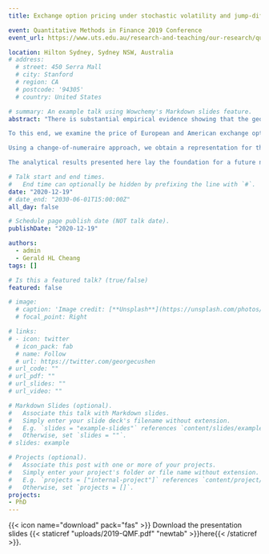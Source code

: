 ```yaml
---
title: Exchange option pricing under stochastic volatility and jump-diffusion dynamics

event: Quantitative Methods in Finance 2019 Conference
event_url: https://www.uts.edu.au/research-and-teaching/our-research/quantitative-finance-research/events/qmf-2019

location: Hilton Sydney, Sydney NSW, Australia
# address:
  # street: 450 Serra Mall
  # city: Stanford
  # region: CA
  # postcode: '94305'
  # country: United States

# summary: An example talk using Wowchemy's Markdown slides feature.
abstract: "There is substantial empirical evidence showing that the geometric Brownian motion assumption of the classical Black-Scholes-Merton model is inadequate in characterizing the full extent of asset price returns observed in the market. As such, recent years have seen a rise in the pricing of options and other financial derivatives using alternative asset price models, including jump-diffusion models, stochastic volatility models, and stochastic volatility jump-diffusion models.

To this end, we examine the price of European and American exchange options under the assumption of stochastic volatility and jump-diffusion (SVJD) dynamics for the underlying asset prices. We also describe parameter restrictions on the instantaneous variance processes and the instantaneous correlation coefficients to ensure that the variances do not explode or make excursions to zero in finite time under any probability measure equivalent to the market measure. Given the risk-neutral dynamics of asset prices and the instantaneous variances, we derive the exchange option pricing integro-partial differential equation (IPDE) and present appropriate initial, boundary, and smooth-fit conditions.

Using a change-of-numeraire approach, we obtain a representation for the European exchange option price in terms of probabilities (under probability measures equivalent to the risk-neutral measure) that the option is in-the-money.  We note that our result has a form similar to Margrabe's formula for European exchange option prices under pure diffusion processes. We also analyze the American case and verify that the American exchange option price can be written in terms of an early exercise representation. We find that the associated early exercise premium can be decomposed into a diffusion and a jump part, consistent with earlier results on American calls and puts.

The analytical results presented here lay the foundation for a future numerical and statistical analysis of exchange option prices under SVJD dynamics."

# Talk start and end times.
#   End time can optionally be hidden by prefixing the line with `#`.
date: "2020-12-19"
# date_end: "2030-06-01T15:00:00Z"
all_day: false

# Schedule page publish date (NOT talk date).
publishDate: "2020-12-19"

authors:
  - admin
  - Gerald HL Cheang
tags: []

# Is this a featured talk? (true/false)
featured: false

# image:
  # caption: 'Image credit: [**Unsplash**](https://unsplash.com/photos/bzdhc5b3Bxs)'
  # focal_point: Right

# links:
# - icon: twitter
  # icon_pack: fab
  # name: Follow
  # url: https://twitter.com/georgecushen
# url_code: ""
# url_pdf: ""
# url_slides: ""
# url_video: ""

# Markdown Slides (optional).
#   Associate this talk with Markdown slides.
#   Simply enter your slide deck's filename without extension.
#   E.g. `slides = "example-slides"` references `content/slides/example-slides.md`.
#   Otherwise, set `slides = ""`.
# slides: example

# Projects (optional).
#   Associate this post with one or more of your projects.
#   Simply enter your project's folder or file name without extension.
#   E.g. `projects = ["internal-project"]` references `content/project/deep-learning/index.md`.
#   Otherwise, set `projects = []`.
projects:
- PhD
---
```


{{< icon name="download" pack="fas" >}} Download the presentation slides {{< staticref "uploads/2019-QMF.pdf" "newtab" >}}here{{< /staticref >}}.
